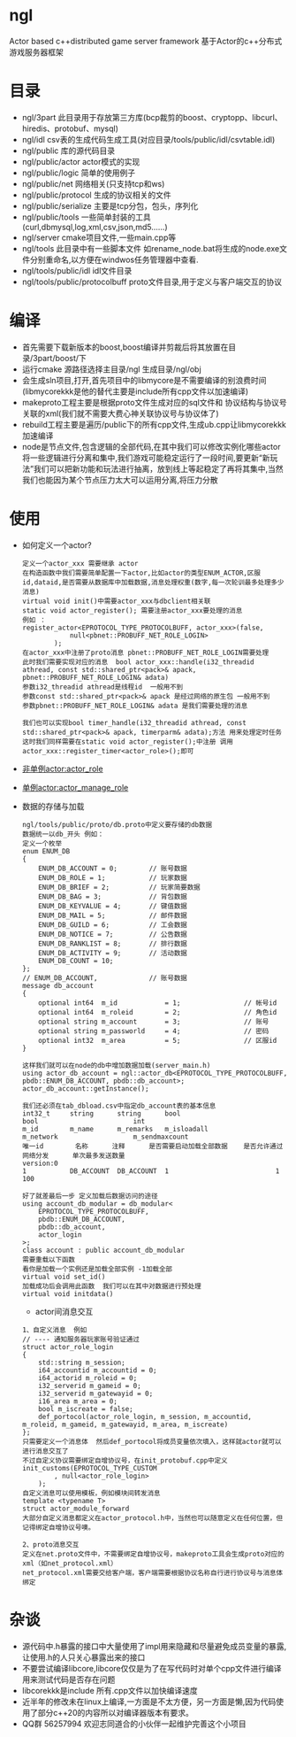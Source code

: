 # ngl
Actor based c++distributed game server framework
基于Actor的c++分布式游戏服务器框架
# 目录
  * ngl/3part                    		此目录用于存放第三方库(bcp裁剪的boost、cryptopp、libcurl、hiredis、protobuf、mysql)
  * ngl/idl                      		csv表的生成代码生成工具(对应目录/tools/public/idl/csvtable.idl)
  * ngl/public                   		库的源代码目录
  * ngl/public/actor             		actor模式的实现
  * ngl/public/logic             		简单的使用例子
  * ngl/public/net               		网络相关(只支持tcp和ws)
  * ngl/public/protocol          		生成的协议相关的文件
  * ngl/public/serialize         		主要是tcp分包，包头，序列化
  * ngl/public/tools             		一些简单封装的工具(curl,dbmysql,log,xml,csv,json,md5......)
  * ngl/server                   		cmake项目文件,一些main.cpp等
  * ngl/tools                    		此目录中有一些脚本文件 如rename_node.bat将生成的node.exe文件分别重命名,以方便在windwos任务管理器中查看.
  * ngl/tools/public/idl         		idl文件目录
  * ngl/tools/public/protocolbuff    	proto文件目录,用于定义与客户端交互的协议

# 编译
  * 首先需要下载新版本的boost,boost编译并剪裁后将其放置在目录/3part/boost/下
  * 运行cmake 源路径选择主目录/ngl 生成目录/ngl/obj
  * 会生成sln项目,打开,首先项目中的libmycore是不需要编译的别浪费时间(libmycorekkk是他的替代主要是include所有cpp文件以加速编译)
  * makeproto工程主要是根据proto文件生成对应的sql文件和 协议结构与协议号关联的xml(我们就不需要大费心神关联协议号与协议体了)
  * rebuild工程主要是遍历/public下的所有cpp文件,生成ub.cpp让libmycorekkk加速编译
  * node是节点文件,包含逻辑的全部代码,在其中我们可以修改实例化哪些actor将一些逻辑进行分离和集中,我们游戏可能稳定运行了一段时间,要更新“新玩法”我们可以把新功能和玩法进行抽离，放到线上等起稳定了再将其集中,当然我们也能因为某个节点压力太大可以运用分离,将压力分散

# 使用
  * 如何定义一个actor?
	```
	定义一个actor_xxx 需要继承 actor
	在构造函数中我们需要简单配置一下actor,比如actor的类型ENUM_ACTOR,区服id,dataid,是否需要从数据库中加载数据,消息处理权重(数字,每一次轮训最多处理多少消息)
	virtual void init()中需要actor_xxx与dbclient相关联
	static void actor_register(); 需要注册actor_xxx要处理的消息
	例如 ：
	register_actor<EPROTOCOL_TYPE_PROTOCOLBUFF, actor_xxx>(false,
				null<pbnet::PROBUFF_NET_ROLE_LOGIN>
			);
	在actor_xxx中注册了proto消息 pbnet::PROBUFF_NET_ROLE_LOGIN需要处理 
	此时我们需要实现对应的消息  bool actor_xxx::handle(i32_threadid athread, const std::shared_ptr<pack>& apack, pbnet::PROBUFF_NET_ROLE_LOGIN& adata)
	参数i32_threadid athread是线程id  一般用不到
	参数const std::shared_ptr<pack>& apack 是经过网络的原生包 一般用不到
	参数pbnet::PROBUFF_NET_ROLE_LOGIN& adata 是我们需要处理的消息

	我们也可以实现bool timer_handle(i32_threadid athread, const std::shared_ptr<pack>& apack, timerparm& adata);方法 用来处理定时任务
	这时我们同样需要在static void actor_register();中注册 调用actor_xxx::register_timer<actor_role>();即可

	```
  * [非单例actor:actor_role](https://github.com/NingLeixueR/ngl/blob/main/public/actor/actor_logic/game/actor_role.h)
  *	[单例actor:actor_manage_role](https://github.com/NingLeixueR/ngl/blob/main/public/actor/actor_logic/game/actor_manage_role.h)

  * 数据的存储与加载
	```
	ngl/tools/public/proto/db.proto中定义要存储的db数据
	数据统一以db_开头 例如：
	定义一个枚举
	enum ENUM_DB
	{
		ENUM_DB_ACCOUNT = 0;		// 账号数据
		ENUM_DB_ROLE = 1;			// 玩家数据
		ENUM_DB_BRIEF = 2;			// 玩家简要数据
		ENUM_DB_BAG = 3;			// 背包数据
		ENUM_DB_KEYVALUE = 4;		// 键值数据
		ENUM_DB_MAIL = 5;			// 邮件数据
		ENUM_DB_GUILD = 6;			// 工会数据
		ENUM_DB_NOTICE = 7;			// 公告数据
		ENUM_DB_RANKLIST = 8;		// 排行数据
		ENUM_DB_ACTIVITY = 9;		// 活动数据
		ENUM_DB_COUNT = 10;
	};
	// ENUM_DB_ACCOUNT,				// 账号数据
	message db_account
	{
		optional int64	m_id			= 1;				// 帐号id
		optional int64	m_roleid		= 2;				// 角色id
		optional string m_account		= 3;				// 账号
		optional string m_passworld		= 4;				// 密码
		optional int32	m_area			= 5;				// 区服id
	}

	这样我们就可以在node的db中增加数据加载(server_main.h)
	using actor_db_account = ngl::actor_db<EPROTOCOL_TYPE_PROTOCOLBUFF, pbdb::ENUM_DB_ACCOUNT, pbdb::db_account>;
	actor_db_account::getInstance();

	我们还必须在tab_dbload.csv中指定db_account表的基本信息
	int32_t		string		string		bool						bool						int
	m_id		m_name		m_remarks	m_isloadall					m_network					m_sendmaxcount
	唯一id		名称		注释		是否需要启动加载全部数据	是否允许通过网络分发		单次最多发送数量
	version:0					
	1			DB_ACCOUNT	DB_ACCOUNT	1							1							100

	好了就差最后一步 定义加载后数据访问的途径
	using account_db_modular = db_modular<
		EPROTOCOL_TYPE_PROTOCOLBUFF,
		pbdb::ENUM_DB_ACCOUNT,
		pbdb::db_account,
		actor_login
	>;
	class account : public account_db_modular
	需要重载以下函数
	看你是加载一个实例还是加载全部实例 -1加载全部
	virtual void set_id()
	加载成功后会调用此函数  我们可以在其中对数据进行预处理
	virtual void initdata() 

	```
    * actor间消息交互
	```
	1、自定义消息  例如 
	// ---- 通知服务器玩家账号验证通过
	struct actor_role_login
	{
		std::string m_session;
		i64_accountid m_accountid = 0;
		i64_actorid m_roleid = 0;
		i32_serverid m_gameid = 0;
		i32_serverid m_gatewayid = 0;
		i16_area m_area = 0;
		bool m_iscreate = false;
		def_portocol(actor_role_login, m_session, m_accountid, m_roleid, m_gameid, m_gatewayid, m_area, m_iscreate)
	};
	只需要定义一个消息体  然后def_portocol将成员变量依次填入，这样就actor就可以进行消息交互了 
	不过自定义协议需要绑定自增协议号，在init_protobuf.cpp中定义
	init_customs(EPROTOCOL_TYPE_CUSTOM
			, null<actor_role_login>
		);
	自定义消息可以使用模板，例如模块间转发消息
	template <typename T>
	struct actor_module_forward
	大部分自定义消息都定义在actor_protocol.h中，当然也可以随意定义在任何位置，但记得绑定自增协议号噢。

	2、proto消息交互 
	定义在net.proto文件中，不需要绑定自增协议号，makeproto工具会生成proto对应的xml（如net_protocol.xml）
	net_protocol.xml需要交给客户端，客户端需要根据协议名称自行进行协议号与消息体绑定
	```

# 杂谈
  * 源代码中.h暴露的接口中大量使用了impl用来隐藏和尽量避免成员变量的暴露,让使用.h的人只关心暴露出来的接口
  * 不要尝试编译libcore,libcore仅仅是为了在写代码时对单个cpp文件进行编译用来测试代码是否存在问题
  * libcorekkk是include 所有.cpp文件以加快编译速度
  * 近半年的修改未在linux上编译,一方面是不太方便，另一方面是懒,因为代码使用了部分c++20的内容所以对编译器版本有要求。 
  * QQ群 56257994 欢迎志同道合的小伙伴一起维护完善这个小项目
# 
  


